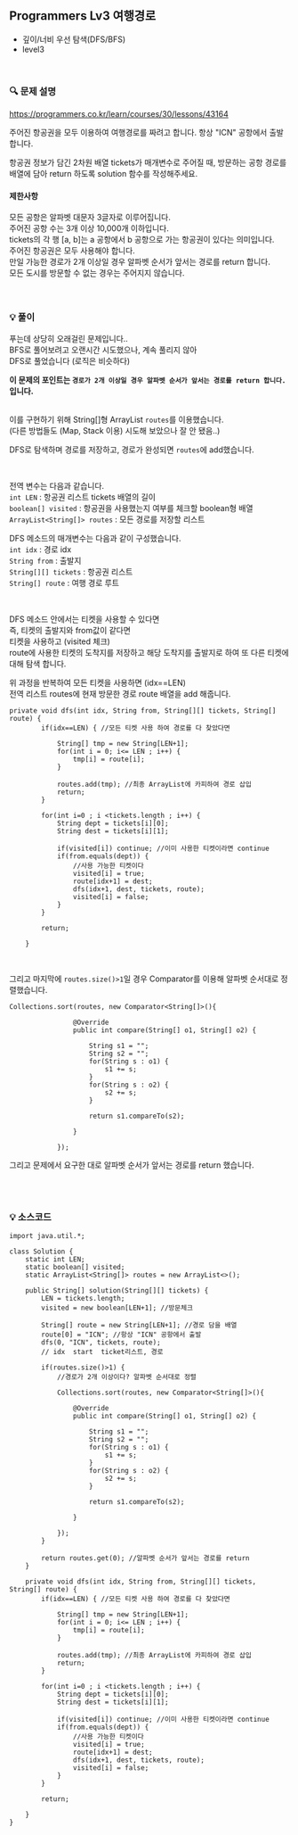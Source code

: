 ## Programmers Lv3 여행경로

- 깊이/너비 우선 탐색(DFS/BFS)
- level3



<br>


### 🔍 문제 설명
https://programmers.co.kr/learn/courses/30/lessons/43164

주어진 항공권을 모두 이용하여 여행경로를 짜려고 합니다. 항상 "ICN" 공항에서 출발합니다.  

항공권 정보가 담긴 2차원 배열 tickets가 매개변수로 주어질 때, 방문하는 공항 경로를 배열에 담아 return 하도록 solution 함수를 작성해주세요.  


#### 제한사항
모든 공항은 알파벳 대문자 3글자로 이루어집니다.  
주어진 공항 수는 3개 이상 10,000개 이하입니다.  
tickets의 각 행 [a, b]는 a 공항에서 b 공항으로 가는 항공권이 있다는 의미입니다.  
주어진 항공권은 모두 사용해야 합니다.  
만일 가능한 경로가 2개 이상일 경우 알파벳 순서가 앞서는 경로를 return 합니다.  
모든 도시를 방문할 수 없는 경우는 주어지지 않습니다.  
<br><br>

###  💡 풀이
푸는데 상당히 오래걸린 문제입니다..  
BFS로 풀어보려고 오랜시간 시도했으나, 계속 풀리지 않아  
DFS로 풀었습니다 (로직은 비슷하다)  

**이 문제의 포인트는 `경로가 2개 이상일 경우 알파벳 순서가 앞서는 경로를 return 합니다.` 입니다.**  
<br>

이를 구현하기 위해 String[]형 ArrayList `routes`를 이용했습니다.  
(다른 방법들도 (Map, Stack 이용) 시도해 보았으나 잘 안 됐음..)  

DFS로 탐색하며 경로를 저장하고, 경로가 완성되면 `routes`에 add했습니다.

<br>

전역 변수는 다음과 같습니다.  
`int LEN` : 항공권 리스트 tickets 배열의 길이  
`boolean[] visited` : 항공권을 사용했는지 여부를 체크할 boolean형 배열  
`ArrayList<String[]> routes` : 모든 경로를 저장할 리스트  

DFS 메소드의 매개변수는 다음과 같이 구성했습니다.  
`int idx` : 경로 idx  
`String from` : 출발지  
`String[][] tickets` : 항공권 리스트  
`String[] route` : 여행 경로 루트  

<br>

DFS 메소드 안에서는 티켓을 사용할 수 있다면  
즉, 티켓의 출발지와 from값이 같다면  
티켓을 사용하고 (visited 체크)  
route에 사용한 티켓의 도착지를 저장하고 해당 도착지를 출발지로 하여  또 다른 티켓에 대해 탐색 합니다.  

위 과정을 반복하여 모든 티켓을 사용하면 (idx==LEN)  
전역 리스트 routes에 현재 방문한 경로 route 배열을 add 해줍니다.  

```
private void dfs(int idx, String from, String[][] tickets, String[] route) {
		if(idx==LEN) { //모든 티켓 사용 하여 경로를 다 찾았다면
			
			String[] tmp = new String[LEN+1];
			for(int i = 0; i<= LEN ; i++) {
				tmp[i] = route[i];
			}
			
			routes.add(tmp); //최종 ArrayList에 카피하여 경로 삽입 
			return;
		}
		
		for(int i=0 ; i <tickets.length ; i++) {
			String dept = tickets[i][0];
			String dest = tickets[i][1];
			
			if(visited[i]) continue; //이미 사용한 티켓이라면 continue
			if(from.equals(dept)) {
				//사용 가능한 티켓이다
				visited[i] = true;
				route[idx+1] = dest;
				dfs(idx+1, dest, tickets, route);
				visited[i] = false;
			}
		}
		 
        return;
		
	}
```

<br>


그리고 마지막에 `routes.size()>1`일 경우 Comparator를 이용해 알파벳 순서대로 정렬했습니다.
```
Collections.sort(routes, new Comparator<String[]>(){

				@Override
				public int compare(String[] o1, String[] o2) {
					
					String s1 = "";
					String s2 = "";
					for(String s : o1) {
						s1 += s;
					}
					for(String s : o2) {
						s2 += s;
					}
					
					return s1.compareTo(s2);
					
				}
    			
    		});
```


그리고 문제에서 요구한 대로 알파벳 순서가 앞서는 경로를 return 했습니다.



<br><br>

###  💡 소스코드
```
import java.util.*;

class Solution {
    static int LEN;
	static boolean[] visited;
	static ArrayList<String[]> routes = new ArrayList<>();
	
    public String[] solution(String[][] tickets) {
    	LEN = tickets.length;
    	visited = new boolean[LEN+1]; //방문체크
        
        String[] route = new String[LEN+1]; //경로 담을 배열
 	    route[0] = "ICN"; //항상 "ICN" 공항에서 출발
    	dfs(0, "ICN", tickets, route);
    	// idx  start  ticket리스트, 경로
    	
    	if(routes.size()>1) {
    		//경로가 2개 이상이다? 알파벳 순서대로 정렬
    		
    		Collections.sort(routes, new Comparator<String[]>(){

				@Override
				public int compare(String[] o1, String[] o2) {
					
					String s1 = "";
					String s2 = "";
					for(String s : o1) {
						s1 += s;
					}
					for(String s : o2) {
						s2 += s;
					}
					
					return s1.compareTo(s2);
					
				}
    			
    		});
    	}

        return routes.get(0); //알파벳 순서가 앞서는 경로를 return
    }

	private void dfs(int idx, String from, String[][] tickets, String[] route) {
		if(idx==LEN) { //모든 티켓 사용 하여 경로를 다 찾았다면
			
			String[] tmp = new String[LEN+1];
			for(int i = 0; i<= LEN ; i++) {
				tmp[i] = route[i];
			}
			
			routes.add(tmp); //최종 ArrayList에 카피하여 경로 삽입 
			return;
		}
		
		for(int i=0 ; i <tickets.length ; i++) {
			String dept = tickets[i][0];
			String dest = tickets[i][1];
			
			if(visited[i]) continue; //이미 사용한 티켓이라면 continue
			if(from.equals(dept)) {
				//사용 가능한 티켓이다
				visited[i] = true;
				route[idx+1] = dest;
				dfs(idx+1, dest, tickets, route);
				visited[i] = false;
			}
		}
		 
        return;
		
	}
}
```


<br>